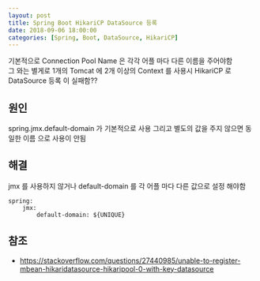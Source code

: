 ```yaml
---
layout: post
title: Spring Boot HikariCP DataSource 등록 
date: 2018-09-06 18:00:00
categories: [Spring, Boot, DataSource, HikariCP]
---
```

기본적으로 Connection Pool Name 은 각각 어플 마다 다른 이름을 주어야함<br>
그 와는 별게로 1개의 Tomcat 에 2개 이상의 Context 를 사용시 HikariCP 로 DataSource 등록 이 실패함??<br>

## 원인
spring.jmx.default-domain 가 기본적으로 사용 그리고 별도의 값을 주지 않으면 동일한 이름 으로 사용이 안됨


## 해결
jmx 를 사용하지 않거나 default-domain 를 각 어플 마다 다른 값으로 설정 해야함

    spring:
        jmx:
            default-domain: ${UNIQUE}

## 참조
* https://stackoverflow.com/questions/27440985/unable-to-register-mbean-hikaridatasource-hikaripool-0-with-key-datasource
